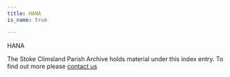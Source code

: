 ```yaml
---
title: HANA
is_name: true

---
```


HANA


The Stoke Climsland Parish Archive holds material under this index entry. To find out more please [contact us](/contact/)
